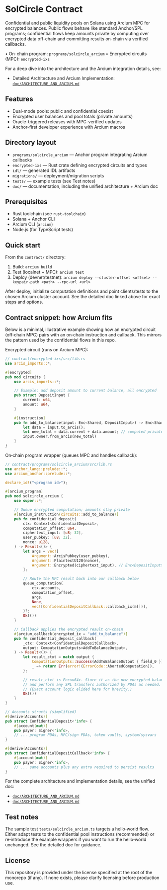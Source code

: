 # SolCircle Contract

Confidential and public liquidity pools on Solana using Arcium MPC for encrypted balances. Public flows behave like standard Anchor/SPL programs; confidential flows keep amounts private by computing over encrypted data off-chain and committing results on-chain via verified callbacks.

• On-chain program: `programs/solcircle_arcium`
• Encrypted circuits (MPC): `encrypted-ixs`

For a deep dive into the architecture and the Arcium integration details, see:

- Detailed Architecture and Arcium Implementation: [`doc/ARCHITECTURE_AND_ARCIUM.md`](./doc/ARCHITECTURE_AND_ARCIUM.md)

## Features

- Dual-mode pools: public and confidential coexist
- Encrypted user balances and pool totals (private amounts)
- Oracle-triggered releases with MPC-verified updates
- Anchor-first developer experience with Arcium macros

## Directory layout

- `programs/solcircle_arcium` — Anchor program integrating Arcium callbacks
- `encrypted-ixs` — Rust crate defining encrypted circuits and types
- `idl/` — generated IDL artifacts
- `migrations/` — deployment/migration scripts
- `tests/` — example tests (see Test notes)
- `doc/` — documentation, including the unified architecture + Arcium doc

## Prerequisites

- Rust toolchain (see `rust-toolchain`)
- Solana + Anchor CLI
- Arcium CLI (`arcium`)
- Node.js (for TypeScript tests)

## Quick start

From the `contract/` directory:

1. Build: `arcium build`
2. Test (localnet + MPC): `arcium test`
3. Deploy (devnet/testnet): `arcium deploy --cluster-offset <offset> --keypair-path <path> --rpc-url <url>`

After deploy, initialize computation definitions and point clients/tests to the chosen Arcium cluster account. See the detailed doc linked above for exact steps and options.

## Contract snippet: how Arcium fits

Below is a minimal, illustrative example showing how an encrypted circuit (off‑chain MPC) pairs with an on‑chain instruction and callback. This mirrors the pattern used by the confidential flows in this repo.

Encrypted circuit (runs on Arcium MPC):

```rust
// contract/encrypted-ixs/src/lib.rs
use arcis_imports::*;

#[encrypted]
pub mod circuits {
	use arcis_imports::*;

	// Example: add deposit amount to current balance, all encrypted
	pub struct DepositInput {
		current: u64,
		amount: u64,
	}

	#[instruction]
	pub fn add_to_balance(input: Enc<Shared, DepositInput>) -> Enc<Shared, u64> {
		let data = input.to_arcis();
		let new_total = data.current + data.amount; // computed privately
		input.owner.from_arcis(new_total)
	}
}
```

On‑chain program wrapper (queues MPC and handles callback):

```rust
// contract/programs/solcircle_arcium/src/lib.rs
use anchor_lang::prelude::*;
use arcium_anchor::prelude::*;

declare_id!("<program id>");

#[arcium_program]
pub mod solcircle_arcium {
	use super::*;

	// Queue encrypted computation; amounts stay private
	#[arcium_instruction(circuits::add_to_balance)]
	pub fn confidential_deposit(
		ctx: Context<ConfidentialDeposit>,
		computation_offset: u64,
		ciphertext_input: [u8; 32],
		user_pubkey: [u8; 32],
		nonce: u128,
	) -> Result<()> {
		let args = vec![
			Argument::ArcisPubkey(user_pubkey),
			Argument::PlaintextU128(nonce),
			Argument::Encrypted(ciphertext_input), // Enc<DepositInput>
		];

		// Route the MPC result back into our callback below
		queue_computation(
			ctx.accounts,
			computation_offset,
			args,
			None,
			vec![ConfidentialDepositCallback::callback_ix(&[])],
		)?;
		Ok(())
	}

	// Callback applies the encrypted result on-chain
	#[arcium_callback(encrypted_ix = "add_to_balance")]
	pub fn confidential_deposit_callback(
		_ctx: Context<ConfidentialDepositCallback>,
		output: ComputationOutputs<AddToBalanceOutput>,
	) -> Result<()> {
		let result_ctxt = match output {
			ComputationOutputs::Success(AddToBalanceOutput { field_0 }) => field_0,
			_ => return Err(error!(ErrorCode::AbortedComputation)),
		};

		// result_ctxt is Enc<u64>. Store it as the new encrypted balance
		// and perform any SPL transfers authorized by PDAs as needed.
		// (Exact account logic elided here for brevity.)
		Ok(())
	}
}

// Accounts structs (simplified)
#[derive(Accounts)]
pub struct ConfidentialDeposit<'info> {
	#[account(mut)]
	pub payer: Signer<'info>,
	// ... program PDAs, MPC/sign PDAs, token vaults, system/sysvars
}

#[derive(Accounts)]
pub struct ConfidentialDepositCallback<'info> {
	#[account(mut)]
	pub payer: Signer<'info>,
	// ... same accounts plus any extra required to persist results
}
```

For the complete architecture and implementation details, see the unified doc:

- [`doc/ARCHITECTURE_AND_ARCIUM.md`](./doc/ARCHITECTURE.md)
- [`doc/ARCHITECTURE_AND_ARCIUM.md`](./doc/ARCIUM_IMPLEMENTATION.md)

## Test notes

The sample test `tests/solcircle_arcium.ts` targets a hello‑world flow. Either adapt tests to the confidential pool instructions (recommended) or re‑introduce the example wrappers if you want to run the hello‑world unchanged. See the detailed doc for guidance.

## License

This repository is provided under the license specified at the root of the monorepo (if any). If none exists, please clarify licensing before production use.
